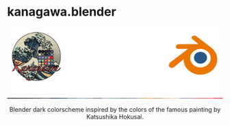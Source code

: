 # kanagawa.blender

<p align="center">
  <img src="header.png" width="660" >
</p>

<p align="center">Blender dark colorscheme inspired by the colors of the famous painting by Katsushika Hokusai.</p>
